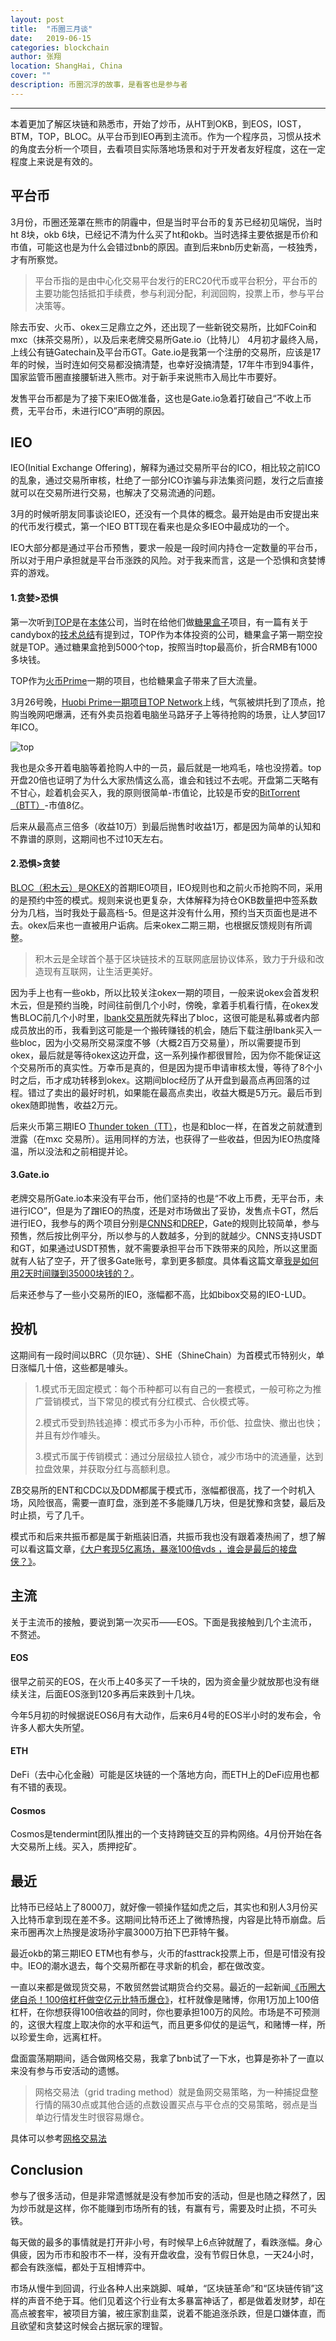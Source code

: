 ```yaml
---
layout: post
title:  "币圈三月谈"
date:   2019-06-15
categories: blockchain
author: 张翔
location: ShangHai, China
cover: ""
description: 币圈沉浮的故事，是看客也是参与者
---
```

---

本着更加了解区块链和熟悉市，开始了炒币，从HT到OKB，到EOS，IOST，BTM，TOP，BLOC。从平台币到IEO再到主流币。作为一个程序员，习惯从技术的角度去分析一个项目，去看项目实际落地场景和对于开发者友好程度，这在一定程度上来说是有效的。

## 平台币

3月份，币圈还笼罩在熊市的阴霾中，但是当时平台币的复苏已经初见端倪，当时ht 8块，okb 6块，已经记不清为什么买了ht和okb。当时选择主要依据是币价和市值，可能这也是为什么会错过bnb的原因。直到后来bnb历史新高，一枝独秀，才有所察觉。

> 平台币指的是由中心化交易平台发行的ERC20代币或平台积分，平台币的主要功能包括抵扣手续费，参与利润分配，利润回购，投票上币，参与平台决策等。

除去币安、火币、okex三足鼎立之外，还出现了一些新锐交易所，比如FCoin和mxc（抹茶交易所），以及后来老牌交易所Gate.io（比特儿） 4月初才最终入局，上线公有链Gatechain及平台币GT。Gate.io是我第一个注册的交易所，应该是17年的时候，当时连如何交易都没搞清楚，也幸好没搞清楚，17年牛市到94事件，国家监管币圈直接腰斩进入熊市。对于新手来说熊市入局比牛市要好。

发售平台币都是为了接下来IEO做准备，这也是Gate.io急着打破自己“不收上币费，无平台币，未进行ICO”声明的原因。

## IEO

IEO(Initial Exchange Offering)，解释为通过交易所平台的ICO，相比较之前ICO的乱象，通过交易所审核，杜绝了一部分ICO诈骗与非法集资问题，发行之后直接就可以在交易所进行交易，也解决了交易流通的问题。

3月的时候听朋友同事谈论IEO，还没有一个具体的概念。最开始是由币安提出来的代币发行模式，第一个IEO BTT现在看来也是众多IEO中最成功的一个。

IEO大部分都是通过平台币预售，要求一般是一段时间内持仓一定数量的平台币，所以对于用户承担就是平台币涨跌的风险。对于我来而言，这是一个恐惧和贪婪博弈的游戏。

#### 1.贪婪>恐惧

第一次听到[TOP](https://www.topnetwork.org/)是在[本体](https://ont.io/)公司，当时在给他们做[糖果盒子](https://candy.ont.io/)项目，有一篇有关于candybox的[技术总结](https://shellteo.top/candybox/)有提到过，TOP作为本体投资的公司，糖果盒子第一期空投就是TOP。通过糖果盒抢到5000个top，按照当时top最高价，折合RMB有1000多块钱。

TOP作为[火币Prime](https://www.hbg.com/zh-cn/projectcenter/)一期的项目，也给糖果盒子带来了巨大流量。

3月26号晚，[Huobi Prime一期项目TOP Network](https://huobiglobal.zendesk.com/hc/zh-cn/articles/360000222462-%E7%81%AB%E5%B8%81%E5%85%A8%E7%90%83%E7%AB%99%E5%B0%86%E4%BA%8E2019%E5%B9%B403%E6%9C%8826%E6%97%A5%E9%80%9A%E8%BF%87%E4%BC%98%E9%80%89%E9%80%9A%E9%81%93-Huobi-Prime-%E4%B8%8A%E7%BA%BFTOP-Network%E9%A1%B9%E7%9B%AE)上线，气氛被烘托到了顶点，抢购当晚网吧爆满，还有外卖员抱着电脑坐马路牙子上等待抢购的场景，让人梦回17年ICO。

![top](http://myblog-images1.oss-cn-beijing.aliyuncs.com/ieo/top.jpg)

我也是众多开着电脑等着抢购人中的一员，最后就是一地鸡毛，啥也没捞着。top开盘20倍也证明了为什么大家热情这么高，谁会和钱过不去呢。开盘第二天略有不甘心，趁着机会买入，我的原则很简单-市值论，比较是币安的[BitTorrent（BTT）](https://www.bittorrent.com/)-市值8亿。

后来从最高点三倍多（收益10万）到最后抛售时收益1万，都是因为简单的认知和不靠谱的原则，这期间也不过10天左右。

#### 2.恐惧>贪婪

[BLOC（积木云）](https://www.jimyun.com/)是[OKEX](https://www.okex.com/activity/jumpstart)的首期IEO项目，IEO规则也和之前火币抢购不同，采用的是预约中签的模式。规则来说也更复杂，大体解释为持仓OKB数量把中签系数分为几档，当时我处于最高档-5。但是这并没有什么用，预约当天页面也是进不去。okex后来也一直被用户诟病。后来okex二期三期，也根据反馈规则有所调整。

>积木云是全球首个基于区块链技术的互联网底层协议体系，致力于升级和改造现有互联网，让生活更美好。

因为手上也有一些okb，所以比较关注okex一期的项目，一般来说okex会首发积木云，但是预约当晚，时间往前倒几个小时，傍晚，拿着手机看行情，在okex发售BLOC前几个小时里，[lbank交易所](https://www.lbank.info/)就先释出了bloc，这很可能是私募或者内部成员放出的币，我看到这可能是一个搬砖赚钱的机会，随后下载注册lbank买入一些bloc，因为小交易所交易深度不够（大概2百万交易量），所以需要提币到okex，最后就是等待okex这边开盘，这一系列操作都很冒险，因为你不能保证这个交易所币的真实性。万幸币是真的，但是因为提币申请审核太慢，等待了8个小时之后，币才成功转移到okex。这期间bloc经历了从开盘到最高点再回落的过程。错过了卖出的最好时机，如果能在最高点卖出，收益大概是5万元。最后币到okex随即抛售，收益2万元。

后来火币第三期IEO [Thunder token（TT）](https://www.thundercore.com/)，也是和bloc一样，在首发之前就遭到泄露（在mxc
交易所）。运用同样的方法，也获得了一些收益，但因为IEO热度降温，所以没法和之前相提并论。

#### 3.Gate.io

老牌交易所Gate.io本来没有平台币，他们坚持的也是“不收上币费，无平台币，未进行ICO”，但是为了蹭IEO的热度，还是对市场做出了妥协，发售点卡GT，然后进行IEO，我参与的两个项目分别是[CNNS](https://cnns.io/)和[DREP](https://www.drep.org/)，Gate的规则比较简单，参与预售，然后按比例平分，所以参与的人数越多，分到的就越少。CNNS支持USDT和GT，如果通过USDT预售，就不需要承担平台币下跌带来的风险，所以这里面就有人钻了空子，开了很多Gate账号，拿到更多额度。具体看这篇文章[我是如何用2天时间赚到35000块钱的？](https://bihu.com/article/1969593153/page/9)。

后来还参与了一些小交易所的IEO，涨幅都不高，比如bibox交易的IEO-LUD。

## 投机

这期间有一段时间以BRC（贝尔链）、SHE（ShineChain）为首模式币特别火，单日涨幅几十倍，这些都是噱头。

>1.模式币无固定模式：每个币种都可以有自己的一套模式，一般可称之为推广营销模式，当下常见的模式有分红模式、合伙模式等。
>
>2.模式币受到热钱追捧：模式币多为小币种，币价低、拉盘快、撤出也快；并且有炒作噱头。
>
>3.模式币属于传销模式：通过分层级拉人锁仓，减少市场中的流通量，达到拉盘效果，并获取分红与高额利息。

ZB交易所的ENT和CDC以及DDM都属于模式币，涨幅都很高，找了一个时机入场，风险很高，需要一直盯盘，涨到差不多能赚几万块，但是犹豫和贪婪，最后及时止损，亏了几千。

模式币和后来共振币都是属于新瓶装旧酒，共振币我也没有跟着凑热闹了，想了解可以看这篇文章，[《大户套现5亿离场，暴涨100倍vds ，谁会是最后的接盘侠？》](https://www.zilian8.com/137581.html)。


## 主流
关于主流币的接触，要说到第一次买币——EOS。下面是我接触到几个主流币，不赘述。

#### EOS
很早之前买的EOS，在火币上40多买了一千块的，因为资金量少就放那也没有继续关注，后面EOS涨到120多再后来跌到十几块。

今年5月初的时候据说EOS6月有大动作，后来6月4号的EOS半小时的发布会，令许多人都大失所望。

#### ETH
DeFi（去中心化金融）可能是区块链的一个落地方向，而ETH上的DeFi应用也都有不错的表现。

#### Cosmos
Cosmos是tendermint团队推出的一个支持跨链交互的异构网络。4月份开始在各大交易所上线。买入，质押挖矿。

## 最近
比特币已经站上了8000刀，就好像一顿操作猛如虎之后，其实也和别人3月份买入比特币拿到现在差不多。这期间比特币还上了微博热搜，内容是比特币崩盘。后来币圈再次上热搜是波场孙宇晨3000万拍下巴菲特午餐。

最近okb的第三期IEO ETM也有参与，火币的fasttrack投票上币，但是可惜没有投中。IEO的潮水退去，每个交易所都在寻求新的机会，都在做改变。

一直以来都是做现货交易，不敢贸然尝试期货合约交易。最近的一起新闻[《币圈大佬自杀！100倍杠杆做空亿元比特币爆仓》](http://news.stcn.com/2019/0612/15177785.shtml)，杠杆就像是赌博，你用1万加上100倍杠杆，在你想获得100倍收益的同时，你也要承担100万的风险。市场是不可预测的，这很大程度上取决你的水平和运气，而且更多仰仗的是运气，和赌博一样，所以珍爱生命，远离杠杆。

盘面震荡期期间，适合做网格交易，我拿了bnb试了一下水，也算是弥补了一直以来没有参与币安活动的遗憾。

>网格交易法（grid trading method）就是鱼网交易策略，为一种捕捉盘整行情的隔30点或其他合适的点数设置买点与平仓点的交易策略，弱点是当单边行情发生时很容易爆仓。

具体可以参考[网格交易法](http://www.baike.com/wiki/%E7%BD%91%E6%A0%BC%E4%BA%A4%E6%98%93%E6%B3%95)

## Conclusion
参与了很多活动，但是非常遗憾就是没有参加币安的活动，但是也随之释然了，因为炒币就是这样，你不能赚到市场所有的钱，有赢有亏，需要及时止损，不可头铁。

每天做的最多的事情就是打开非小号，有时候早上6点钟就醒了，看跌涨幅。身心俱疲，因为币市和股市不一样，没有开盘收盘，没有节假日休息，一天24小时，都会有跌涨幅，都处于互相博弈中。

市场从慢牛到回调，行业各种人出来跳脚、喊单，“区块链革命”和“区块链传销”这样的声音不绝于耳。他们见着这个行业有太多暴富神话了，都是做着发财梦，却在高点被套牢，被项目方骗，被庄家割韭菜，说着不能追涨杀跌，但是口嫌体直，而且欲望和贪婪这时候会占据玩家的理智。
